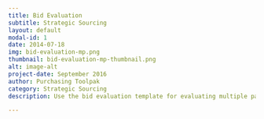 ```yaml
---
title: Bid Evaluation
subtitle: Strategic Sourcing
layout: default
modal-id: 1
date: 2014-07-18
img: bid-evaluation-mp.png
thumbnail: bid-evaluation-mp-thumbnail.png
alt: image-alt
project-date: September 2016
author: Purchasing Toolpak
category: Strategic Sourcing
description: Use the bid evaluation template for evaluating multiple parts. Enter information by item and supplier to calculate total cost.

---
```

